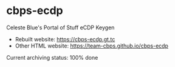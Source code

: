 # cbps-ecdp
Celeste Blue's Portal of Stuff eCDP Keygen

- Rebuilt website: https://cbps-ecdp.gt.tc
- Other HTML website: https://team-cbps.github.io/cbps-ecdp

Current archiving status: 100% done
